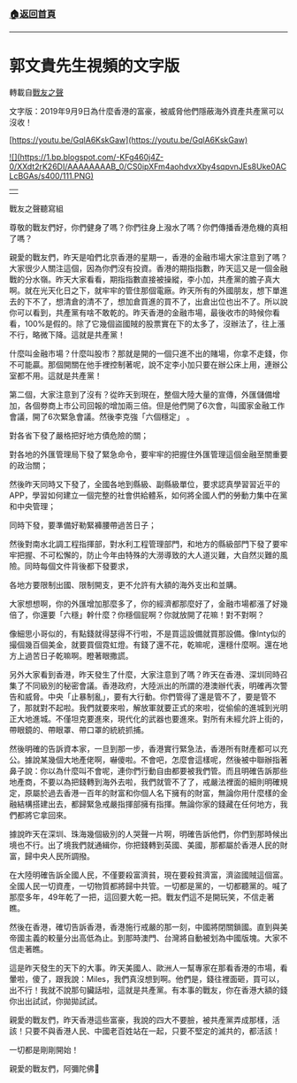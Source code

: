 ###  [:house:返回首頁](https://github.com/ourhimalayas/txt)
---
# 郭文貴先生視頻的文字版
轉載自[戰友之聲](http://littleantvoice.blogspot.com)

文字版：2019年9月9日為什麼香港的富豪，被威脅他們隱蔽海外資產共產黨可以沒收！



[https://youtu.be/GqlA6KskGaw](https://youtu.be/GqlA6KskGaw)



[!\[\](https://1.bp.blogspot.com/-KFg460j4Z-0/XXdt2rK26DI/AAAAAAAAB_0/CS0ipXFm4aohdvxXby4sqpvnJEs8Uke0ACLcBGAs/s400/111.PNG)](https://1.bp.blogspot.com/-KFg460j4Z-0/XXdt2rK26DI/AAAAAAAAB_0/CS0ipXFm4aohdvxXby4sqpvnJEs8Uke0ACLcBGAs/s1600/111.PNG)

|  |
| --- |
|  |  |

戰友之聲聽寫組





尊敬的戰友們好，你們健身了嗎？你們往身上潑水了嗎？你們傳播香港危機的真相了嗎？

親愛的戰友們，昨天是咱們北京香港的星期一，香港的金融市場大家注意到了嗎？大家很少人關注這個，因為你們沒有投資。香港的期指指數，昨天這又是一個金融戰的分水嶺。昨天大家看看，期指指數直接被操縱，李小加，共產黨的膽子真大啊。就在光天化日之下，就牢牢的管住那個電廠。昨天所有的外國朋友，想下單進去的下不了，想清倉的清不了，想加倉買進的買不了，出倉出位也出不了。所以說你可以看到，共產黨有啥不敢乾的。昨天香港的金融市場，最後收市的時候你看看，100%是假的。除了它幾個盜國賊的股票實在下的太多了，沒辦法了，往上漲不行，略微下降。這就是共產黨！



什麼叫金融市場？什麼叫股市？那就是開的一個只進不出的賭場，你拿不走錢，你不可能贏。那個開關在他手裡控制著呢，說不定李小加只要在辦公床上用，連辦公室都不用。這就是共產黨！



第二個，大家注意到了沒有？從昨天到現在，整個大陸大量的宣傳，外匯儲備增加，各個劵商上市公司回報的增加兩三倍。但是他們開了6次會，叫國家金融工作會議，開了6次緊急會議。然後李克強「六個穩定」 。



對各省下發了嚴格把好地方債危險的關；

對各地的外匯管理局下發了緊急命令，要牢牢的把握住外匯管理這個金融至關重要的政治關；

然後昨天同時又下發了，全國各地到縣級、副縣級單位，要求認真學習習近平的APP，學習如何建立一個完整的社會供給體系，如何將全國人們的勞動力集中在黨和中央管理；

同時下發，要準備好勒緊褲腰帶過苦日子；

然後對南水北調工程指揮部，對水利工程管理部門，和地方的縣級部門下發了要牢牢把握、不可松懈的，防止今年由特殊的大澇導致的大人道災難，大自然災難的風險。同時每個文件背後都下發要求，

各地方要限制出國、限制開支，更不允許有大額的海外支出和並購。



大家想想啊，你的外匯增加那麼多了，你的經濟都那麼好了，金融市場都漲了好幾倍了，你還要「六穩」幹什麼？你穩個屁啊？你就放開了花嘛！對不對啊？



像細思小哥似的，有點錢就得瑟得不行啦，不是買這設備就買那設備。像Inty似的撮個幾百個美金，就要買個霓虹燈。有錢了還不花，乾嘛呢，還穩什麼啊。還在地方上過苦日子乾嘛啊。瞪著眼撒謊。



另外大家看到香港，昨天發生了什麼，大家注意到了嗎？昨天在香港、深圳同時召集了不同級別的秘密會議。香港政府，大陸派出的所謂的港澳辦代表，明確再次警告和威脅。中央「止暴制亂」，要有大行動。你們管得了還是管不了，要是管不了，那就對不起啦。我們就要來啦，解放軍就要正式的來啦，從偷偷的進城到光明正大地進城。不僅坦克要進來，現代化的武器也要進來。對所有未經允許上街的，帶眼鏡的、帶眼罩、帶口罩的統統抓捕。





然後明確的告訴資本家，一旦到那一步，香港實行緊急法，香港所有財產都可以充公。據說某幾個大地產佬啊，嚇傻啦。不會吧，怎麼會這樣呢，然後被中聯辦指著鼻子說：你以為什麼叫不會呢，連你們行動自由都要被我們管。而且明確告訴那些地產商，不要以為把錢轉到海外去啦，我們就管不了了，戒嚴法裡面的細則明確規定，原屬於過去香港一百年的財富和你個人名下擁有的財富，無論你用什麼樣的金融結構搭建出去，都歸緊急戒嚴指揮部擁有指揮。無論你家的錢藏在任何地方，我們都將它拿回來。



據說昨天在深圳、珠海幾個級別的人哭聲一片啊，明確告訴他們，你們到那時候出境也不行。出了境我們就通緝你，你把錢轉到英國、美國，那都屬於香港人民的財富，歸中央人民所調撥。



在大陸明確告訴全國人民，不僅要殺富濟貧，現在要殺貧濟富，濟盜國賊這個富。全國人民一切資產，一切物質都將歸中共管。一切都是黨的，一切都聽黨的。喊了那麼多年，49年乾了一把，這回要大乾一把。戰友們這不是開玩笑，不信走著瞧。



然後在香港，確切告訴香港，香港施行戒嚴的那一刻，中國將閉關鎖國。直到與美帝國主義的較量分出高低為止。到那時澳門、台灣將自動被划為中國版塊。大家不信走著瞧。



這是昨天發生的天下的大事。昨天美國人、歐洲人一幫專家在那看香港的市場，看暈啦，傻了，跟我說：Miles，我們真沒想到啊。他們是，錢往裡面砸，買可以，出不行！我就不說那句臟話啦，這就是共產黨。有本事的戰友，你在香港大額的錢你出出試試，你拋拋試試。



親愛的戰友們，昨天香港這些富豪，我說的四大不要臉，被共產黨弄成那樣，活該！只要不與香港人民、中國老百姓站在一起，只要不堅定的滅共的，都活該！



一切都是剛剛開始！

親愛的戰友們，阿彌陀佛🙏